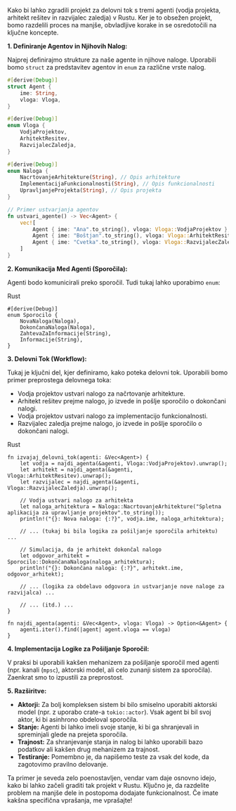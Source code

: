 Kako bi lahko zgradili projekt za delovni tok s tremi agenti (vodja projekta, arhitekt rešitev in razvijalec zaledja) v Rustu. Ker je to obsežen projekt, bomo razdelili proces na manjše, obvladljive korake in se osredotočili na ključne koncepte.

**1. Definiranje Agentov in Njihovih Nalog:**

Najprej definirajmo strukture za naše agente in njihove naloge. Uporabili bomo `struct` za predstavitev agentov in `enum` za različne vrste nalog.

```rust
#[derive(Debug)]
struct Agent {
    ime: String,
    vloga: Vloga,
}

#[derive(Debug)]
enum Vloga {
    VodjaProjektov,
    ArhitektResitev,
    RazvijalecZaledja,
}

#[derive(Debug)]
enum Naloga {
    NacrtovanjeArhitekture(String), // Opis arhitekture
    ImplementacijaFunkcionalnosti(String), // Opis funkcionalnosti
    UpravljanjeProjekta(String), // Opis projekta
}

// Primer ustvarjanja agentov
fn ustvari_agente() -> Vec<Agent> {
    vec![
        Agent { ime: "Ana".to_string(), vloga: Vloga::VodjaProjektov },
        Agent { ime: "Boštjan".to_string(), vloga: Vloga::ArhitektResitev },
        Agent { ime: "Cvetka".to_string(), vloga: Vloga::RazvijalecZaledja },
    ]
}
```

**2. Komunikacija Med Agenti (Sporočila):**

Agenti bodo komunicirali preko sporočil. Tudi tukaj lahko uporabimo `enum`:

Rust

```
#[derive(Debug)]
enum Sporocilo {
    NovaNaloga(Naloga),
    DokončanaNaloga(Naloga),
    ZahtevaZaInformacije(String),
    Informacije(String),
}
```

**3. Delovni Tok (Workflow):**

Tukaj je ključni del, kjer definiramo, kako poteka delovni tok. Uporabili bomo primer preprostega delovnega toka:

- Vodja projektov ustvari nalogo za načrtovanje arhitekture.
- Arhitekt rešitev prejme nalogo, jo izvede in pošlje sporočilo o dokončani nalogi.
- Vodja projektov ustvari nalogo za implementacijo funkcionalnosti.
- Razvijalec zaledja prejme nalogo, jo izvede in pošlje sporočilo o dokončani nalogi.

Rust

```
fn izvajaj_delovni_tok(agenti: &Vec<Agent>) {
    let vodja = najdi_agenta(&agenti, Vloga::VodjaProjektov).unwrap();
    let arhitekt = najdi_agenta(&agenti, Vloga::ArhitektResitev).unwrap();
    let razvijalec = najdi_agenta(&agenti, Vloga::RazvijalecZaledja).unwrap();

    // Vodja ustvari nalogo za arhitekta
    let naloga_arhitektura = Naloga::NacrtovanjeArhitekture("Spletna aplikacija za upravljanje projektov".to_string());
    println!("{}: Nova naloga: {:?}", vodja.ime, naloga_arhitektura);

    // ... (tukaj bi bila logika za pošiljanje sporočila arhitektu) ...

    // Simulacija, da je arhitekt dokončal nalogo
    let odgovor_arhitekt = Sporocilo::DokončanaNaloga(naloga_arhitektura);
    println!("{}: Dokončana naloga: {:?}", arhitekt.ime, odgovor_arhitekt);

    // ... (logika za obdelavo odgovora in ustvarjanje nove naloge za razvijalca) ...

    // ... (itd.) ...
}

fn najdi_agenta(agenti: &Vec<Agent>, vloga: Vloga) -> Option<&Agent> {
    agenti.iter().find(|agent| agent.vloga == vloga)
}
```

**4. Implementacija Logike za Pošiljanje Sporočil:**

V praksi bi uporabili kakšen mehanizem za pošiljanje sporočil med agenti (npr. kanali (`mpsc`), aktorski model, ali celo zunanji sistem za sporočila). Zaenkrat smo to izpustili za preprostost.

**5. Razširitve:**

- **Aktorji:** Za bolj kompleksen sistem bi bilo smiselno uporabiti aktorski model (npr. z uporabo crate-a `tokio::actor`). Vsak agent bi bil svoj aktor, ki bi asinhrono obdeloval sporočila.
- **Stanje:** Agenti bi lahko imeli svoje stanje, ki bi ga shranjevali in spreminjali glede na prejeta sporočila.
- **Trajnost:** Za shranjevanje stanja in nalog bi lahko uporabili bazo podatkov ali kakšen drug mehanizem za trajnost.
- **Testiranje:** Pomembno je, da napišemo teste za vsak del kode, da zagotovimo pravilno delovanje.

Ta primer je seveda zelo poenostavljen, vendar vam daje osnovno idejo, kako bi lahko začeli graditi tak projekt v Rustu. Ključno je, da razdelite problem na manjše dele in postopoma dodajate funkcionalnost. Če imate kakšna specifična vprašanja, me vprašajte!
